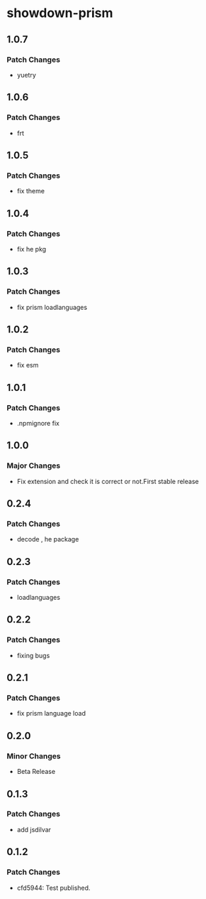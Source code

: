 # showdown-prism

## 1.0.7

### Patch Changes

- yuetry

## 1.0.6

### Patch Changes

- frt

## 1.0.5

### Patch Changes

- fix theme

## 1.0.4

### Patch Changes

- fix he pkg

## 1.0.3

### Patch Changes

- fix prism loadlanguages

## 1.0.2

### Patch Changes

- fix esm

## 1.0.1

### Patch Changes

- .npmignore fix

## 1.0.0

### Major Changes

- Fix extension and check it is correct or not.First stable release

## 0.2.4

### Patch Changes

- decode , he package

## 0.2.3

### Patch Changes

- loadlanguages

## 0.2.2

### Patch Changes

- fixing bugs

## 0.2.1

### Patch Changes

- fix prism language load

## 0.2.0

### Minor Changes

- Beta Release

## 0.1.3

### Patch Changes

- add jsdilvar

## 0.1.2

### Patch Changes

- cfd5944: Test published.

